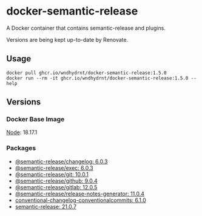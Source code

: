 # docker-semantic-release

A Docker container that contains semantic-release and plugins.

Versions are being kept up-to-date by Renovate.

## Usage

```shell
docker pull ghcr.io/wndhydrnt/docker-semantic-release:1.5.0
docker run --rm -it ghcr.io/wndhydrnt/docker-semantic-release:1.5.0 --help
```

## Versions

### Docker Base Image

[Node](https://hub.docker.com/_/node): 18.17.1

### Packages

- [@semantic-release/changelog: 6.0.3](https://www.npmjs.com/package/@semantic-release/changelog/v/6.0.3)
- [@semantic-release/exec: 6.0.3](https://www.npmjs.com/package/@semantic-release/exec/v/6.0.3)
- [@semantic-release/git: 10.0.1](https://www.npmjs.com/package/@semantic-release/git/v/10.0.1)
- [@semantic-release/github: 9.0.4](https://www.npmjs.com/package/@semantic-release/github/v/9.0.4)
- [@semantic-release/gitlab: 12.0.5](https://www.npmjs.com/package/@semantic-release/gitlab/v/12.0.5)
- [@semantic-release/release-notes-generator: 11.0.4](https://www.npmjs.com/package/@semantic-release/release-notes-generator/v/11.0.4)
- [conventional-changelog-conventionalcommits: 6.1.0](https://www.npmjs.com/package/conventional-changelog-conventionalcommits/v/6.1.0)
- [semantic-release: 21.0.7](https://www.npmjs.com/package/semantic-release/v/21.0.7)
